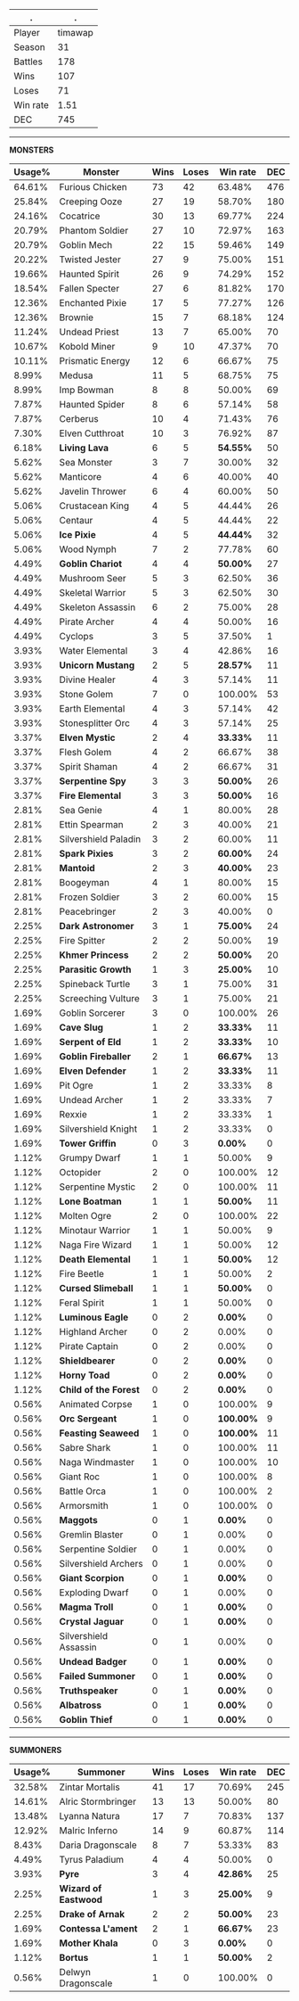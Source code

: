.|.
|-|-
Player|timawap
Season|31
Battles|178
Wins|107
Loses|71
Win rate|1.51
DEC|745

---
**MONSTERS**

Usage%|Monster|Wins|Loses|Win rate|DEC|
-|-|-|-|-|-|
64.61%|Furious Chicken|73|42|63.48%|476|
25.84%|Creeping Ooze|27|19|58.70%|180|
24.16%|Cocatrice|30|13|69.77%|224|
20.79%|Phantom Soldier|27|10|72.97%|163|
20.79%|Goblin Mech|22|15|59.46%|149|
20.22%|Twisted Jester|27|9|75.00%|151|
19.66%|Haunted Spirit|26|9|74.29%|152|
18.54%|Fallen Specter|27|6|81.82%|170|
12.36%|Enchanted Pixie|17|5|77.27%|126|
12.36%|Brownie|15|7|68.18%|124|
11.24%|Undead Priest|13|7|65.00%|70|
10.67%|Kobold Miner|9|10|47.37%|70|
10.11%|Prismatic Energy|12|6|66.67%|75|
8.99%|Medusa|11|5|68.75%|75|
8.99%|Imp Bowman|8|8|50.00%|69|
7.87%|Haunted Spider|8|6|57.14%|58|
7.87%|Cerberus|10|4|71.43%|76|
7.30%|Elven Cutthroat|10|3|76.92%|87|
6.18%|**Living Lava**|6|5|**54.55%**|50|
5.62%|Sea Monster|3|7|30.00%|32|
5.62%|Manticore|4|6|40.00%|40|
5.62%|Javelin Thrower|6|4|60.00%|50|
5.06%|Crustacean King|4|5|44.44%|26|
5.06%|Centaur|4|5|44.44%|22|
5.06%|**Ice Pixie**|4|5|**44.44%**|32|
5.06%|Wood Nymph|7|2|77.78%|60|
4.49%|**Goblin Chariot**|4|4|**50.00%**|27|
4.49%|Mushroom Seer|5|3|62.50%|36|
4.49%|Skeletal Warrior|5|3|62.50%|30|
4.49%|Skeleton Assassin|6|2|75.00%|28|
4.49%|Pirate Archer|4|4|50.00%|16|
4.49%|Cyclops|3|5|37.50%|1|
3.93%|Water Elemental|3|4|42.86%|16|
3.93%|**Unicorn Mustang**|2|5|**28.57%**|11|
3.93%|Divine Healer|4|3|57.14%|11|
3.93%|Stone Golem|7|0|100.00%|53|
3.93%|Earth Elemental|4|3|57.14%|42|
3.93%|Stonesplitter Orc|4|3|57.14%|25|
3.37%|**Elven Mystic**|2|4|**33.33%**|11|
3.37%|Flesh Golem|4|2|66.67%|38|
3.37%|Spirit Shaman|4|2|66.67%|31|
3.37%|**Serpentine Spy**|3|3|**50.00%**|26|
3.37%|**Fire Elemental**|3|3|**50.00%**|16|
2.81%|Sea Genie|4|1|80.00%|28|
2.81%|Ettin Spearman|2|3|40.00%|21|
2.81%|Silvershield Paladin|3|2|60.00%|11|
2.81%|**Spark Pixies**|3|2|**60.00%**|24|
2.81%|**Mantoid**|2|3|**40.00%**|23|
2.81%|Boogeyman|4|1|80.00%|15|
2.81%|Frozen Soldier|3|2|60.00%|15|
2.81%|Peacebringer|2|3|40.00%|0|
2.25%|**Dark Astronomer**|3|1|**75.00%**|24|
2.25%|Fire Spitter|2|2|50.00%|19|
2.25%|**Khmer Princess**|2|2|**50.00%**|20|
2.25%|**Parasitic Growth**|1|3|**25.00%**|10|
2.25%|Spineback Turtle|3|1|75.00%|31|
2.25%|Screeching Vulture|3|1|75.00%|21|
1.69%|Goblin Sorcerer|3|0|100.00%|26|
1.69%|**Cave Slug**|1|2|**33.33%**|11|
1.69%|**Serpent of Eld**|1|2|**33.33%**|10|
1.69%|**Goblin Fireballer**|2|1|**66.67%**|13|
1.69%|**Elven Defender**|1|2|**33.33%**|11|
1.69%|Pit Ogre|1|2|33.33%|8|
1.69%|Undead Archer|1|2|33.33%|7|
1.69%|Rexxie|1|2|33.33%|1|
1.69%|Silvershield Knight|1|2|33.33%|0|
1.69%|**Tower Griffin**|0|3|**0.00%**|0|
1.12%|Grumpy Dwarf|1|1|50.00%|9|
1.12%|Octopider|2|0|100.00%|12|
1.12%|Serpentine Mystic|2|0|100.00%|11|
1.12%|**Lone Boatman**|1|1|**50.00%**|11|
1.12%|Molten Ogre|2|0|100.00%|22|
1.12%|Minotaur Warrior|1|1|50.00%|9|
1.12%|Naga Fire Wizard|1|1|50.00%|12|
1.12%|**Death Elemental**|1|1|**50.00%**|12|
1.12%|Fire Beetle|1|1|50.00%|2|
1.12%|**Cursed Slimeball**|1|1|**50.00%**|0|
1.12%|Feral Spirit|1|1|50.00%|0|
1.12%|**Luminous Eagle**|0|2|**0.00%**|0|
1.12%|Highland Archer|0|2|0.00%|0|
1.12%|Pirate Captain|0|2|0.00%|0|
1.12%|**Shieldbearer**|0|2|**0.00%**|0|
1.12%|**Horny Toad**|0|2|**0.00%**|0|
1.12%|**Child of the Forest**|0|2|**0.00%**|0|
0.56%|Animated Corpse|1|0|100.00%|9|
0.56%|**Orc Sergeant**|1|0|**100.00%**|9|
0.56%|**Feasting Seaweed**|1|0|**100.00%**|11|
0.56%|Sabre Shark|1|0|100.00%|11|
0.56%|Naga Windmaster|1|0|100.00%|10|
0.56%|Giant Roc|1|0|100.00%|8|
0.56%|Battle Orca|1|0|100.00%|2|
0.56%|Armorsmith|1|0|100.00%|0|
0.56%|**Maggots**|0|1|**0.00%**|0|
0.56%|Gremlin Blaster|0|1|0.00%|0|
0.56%|Serpentine Soldier|0|1|0.00%|0|
0.56%|Silvershield Archers|0|1|0.00%|0|
0.56%|**Giant Scorpion**|0|1|**0.00%**|0|
0.56%|Exploding Dwarf|0|1|0.00%|0|
0.56%|**Magma Troll**|0|1|**0.00%**|0|
0.56%|**Crystal Jaguar**|0|1|**0.00%**|0|
0.56%|Silvershield Assassin|0|1|0.00%|0|
0.56%|**Undead Badger**|0|1|**0.00%**|0|
0.56%|**Failed Summoner**|0|1|**0.00%**|0|
0.56%|**Truthspeaker**|0|1|**0.00%**|0|
0.56%|**Albatross**|0|1|**0.00%**|0|
0.56%|**Goblin Thief**|0|1|**0.00%**|0|

---
**SUMMONERS**

Usage%|Summoner|Wins|Loses|Win rate|DEC|
-|-|-|-|-|-|
32.58%|Zintar Mortalis|41|17|70.69%|245|
14.61%|Alric Stormbringer|13|13|50.00%|80|
13.48%|Lyanna Natura|17|7|70.83%|137|
12.92%|Malric Inferno|14|9|60.87%|114|
8.43%|Daria Dragonscale|8|7|53.33%|83|
4.49%|Tyrus Paladium|4|4|50.00%|0|
3.93%|**Pyre**|3|4|**42.86%**|25|
2.25%|**Wizard of Eastwood**|1|3|**25.00%**|9|
2.25%|**Drake of Arnak**|2|2|**50.00%**|23|
1.69%|**Contessa L'ament**|2|1|**66.67%**|23|
1.69%|**Mother Khala**|0|3|**0.00%**|0|
1.12%|**Bortus**|1|1|**50.00%**|2|
0.56%|Delwyn Dragonscale|1|0|100.00%|0|
